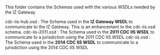This folder contains the Schemas used with the various WSDLs needed by the IZ Gateway

cdc-iis-hub.xsd
: The Schema used in the **IZ Gateway WSDL** to communicate to the IZ Gateway. This is an enhancement to the cdc-iis.xsd schema.
cdc-iis-2011.xsd
: The Schema used in the **2011 CDC IIS WSDL** to communicate to a jurisdiction using the 2011 CDC IIS WSDL
cdc-iis.xsd
: The Schema used in the **2014 CDC IIS WSDL** to communicate to a jurisdiction using the 2014 CDC IIS WSDL